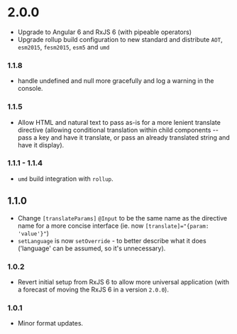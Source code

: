 # 2.0.0

- Upgrade to Angular 6 and RxJS 6 (with pipeable operators)
- Upgrade rollup build configuration to new standard and distribute `AOT`, `esm2015`, `fesm2015`, `esm5` and `umd`

### 1.1.8

- handle undefined and null more gracefully and log a warning in the console.

### 1.1.5

- Allow HTML and natural text to pass as-is for a more lenient translate directive (allowing conditional translation within child components -- pass a key and have it translate, or pass an already translated string and have it display).

### 1.1.1 - 1.1.4

- `umd` build integration with `rollup`.

## 1.1.0

- Change `[translateParams]` `@Input` to be the same name as the directive name for a more concise interface (ie. now `[translate]="{param: 'value'}"`)
- `setLanguage` is now `setOverride` - to better describe what it does ('language' can be assumed, so it's unnecessary).

### 1.0.2

- Revert initial setup from RxJS 6 to allow more universal application (with a forecast of moving the RxJS 6 in a version `2.0.0`).

### 1.0.1

- Minor format updates.
